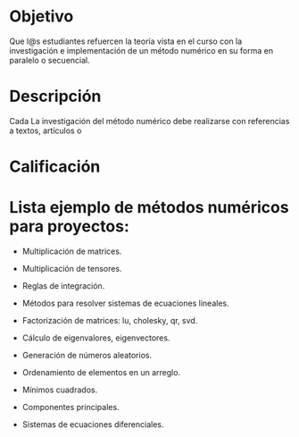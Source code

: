 # Objetivo

Que l@s estudiantes refuercen la teoría vista en el curso con la investigación e implementación de un método numérico en su forma en paralelo o secuencial.  

# Descripción

Cada 
La investigación del método numérico debe realizarse con referencias a textos, artículos o 

# Calificación


# 

# Lista ejemplo de métodos numéricos para proyectos:

* Multiplicación de matrices.

* Multiplicación de tensores.

* Reglas de integración.

* Métodos para resolver sistemas de ecuaciones lineales.

* Factorización de matrices: lu, cholesky, qr, svd.

* Cálculo de eigenvalores, eigenvectores.

* Generación de números aleatorios.

* Ordenamiento de elementos en un arreglo.

* Mínimos cuadrados.

* Componentes principales.

* Sistemas de ecuaciones diferenciales.